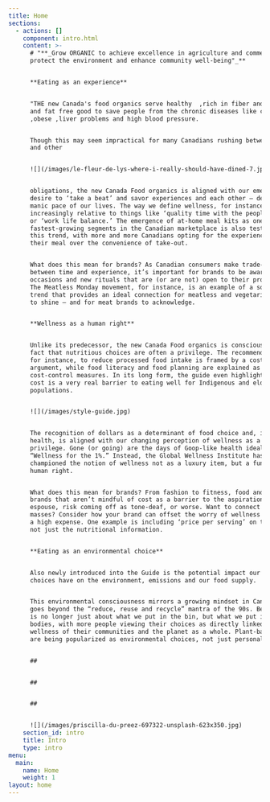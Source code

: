 ```yaml
---
title: Home
sections:
  - actions: []
    component: intro.html
    content: >-
      # "**_Grow ORGANIC to achieve excellence in agriculture and commerce,
      protect the environment and enhance community well-being"_**


      **Eating as an experience**


      "THE new Canada's food organics serve healthy  ,rich in fiber and vitamins
      and fat free good to save people from the chronic diseases like cancer
      ,obese ,liver problems and high blood pressure.


      Though this may seem impractical for many Canadians rushing between jobs
      and other 


      ![](/images/le-fleur-de-lys-where-i-really-should-have-dined-7.jpg)


      obligations, the new Canada Food organics is aligned with our emerging
      desire to ‘take a beat’ and savor experiences and each other – despite the
      manic pace of our lives. The way we define wellness, for instance, is
      increasingly relative to things like ‘quality time with the people I love’
      or ‘work life balance.’ The emergence of at-home meal kits as one of the
      fastest-growing segments in the Canadian marketplace is also testament to
      this trend, with more and more Canadians opting for the experience of
      their meal over the convenience of take-out.


      What does this mean for brands? As Canadian consumers make trade-offs
      between time and experience, it’s important for brands to be aware of the
      occasions and new rituals that are (or are not) open to their products.
      The Meatless Monday movement, for instance, is an example of a social
      trend that provides an ideal connection for meatless and vegetarian foods
      to shine – and for meat brands to acknowledge.


      **Wellness as a human right**


      Unlike its predecessor, the new Canada Food organics is conscious of the
      fact that nutritious choices are often a privilege. The recommendation,
      for instance, to reduce processed food intake is framed by a cost
      argument, while food literacy and food planning are explained as
      cost-control measures. In its long form, the guide even highlights how
      cost is a very real barrier to eating well for Indigenous and elderly
      populations.


      ![](/images/style-guide.jpg)


      The recognition of dollars as a determinant of food choice and, in turn,
      health, is aligned with our changing perception of wellness as a
      privilege. Gone (or going) are the days of Goop-like health ideals or
      “Wellness for the 1%.” Instead, the Global Wellness Institute has
      championed the notion of wellness not as a luxury item, but a fundamental
      human right.


      What does this mean for brands? From fashion to fitness, food and more,
      brands that aren’t mindful of cost as a barrier to the aspirations they
      espouse, risk coming off as tone-deaf, or worse. Want to connect with the
      masses? Consider how your brand can offset the worry of wellness coming at
      a high expense. One example is including ‘price per serving’ on the label,
      not just the nutritional information.


      **Eating as an environmental choice**


      Also newly introduced into the Guide is the potential impact our food
      choices have on the environment, emissions and our food supply.


      This environmental consciousness mirrors a growing mindset in Canada that
      goes beyond the “reduce, reuse and recycle” mantra of the 90s. Being green
      is no longer just about what we put in the bin, but what we put in our
      bodies, with more people viewing their choices as directly linked to the
      wellness of their communities and the planet as a whole. Plant-based diets
      are being popularized as environmental choices, not just personal ones.


      ## 


      ## 


      ## 


      ![](/images/priscilla-du-preez-697322-unsplash-623x350.jpg)
    section_id: intro
    title: Intro
    type: intro
menu:
  main:
    name: Home
    weight: 1
layout: home
---
```


